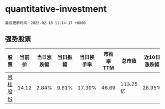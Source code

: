 # quantitative-investment

`最后更新时间：2025-02-18 11:14:17 +0800`

## 强势股票

|股票|当前价|当日涨跌幅|当日振幅|当日换手率|市盈率TTM|总市值|近10日涨跌幅|
|----|----|----|----|----|----|----|----|
|[粤桂股份](https://xueqiu.com/S/SZ000833)|14.12|2.84%|9.61%|17.39%|46.69|113.25亿|28.95%|
